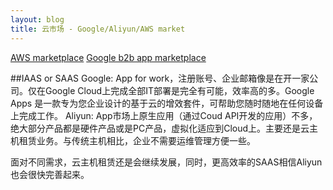 ```yaml
---
layout: blog
title: 云市场 - Google/Aliyun/AWS market
---
```

[AWS marketplace](https://aws.amazon.com/marketplace/)
[Google b2b app marketplace](https://apps.google.com/marketplace/u/0/?pann=gam)




##IAAS or SAAS
Google: 
App for work，注册账号、企业邮箱像是在开一家公司。仅在Google Cloud上完成全部IT部署是完全有可能，效率高的多。Google Apps 是一款专为您企业设计的基于云的增效套件，可帮助您随时随地在任何设备上完成工作。
Aliyun:
App市场上原生应用（通过Coud API开发的应用）不多，绝大部分产品都是硬件产品或是PC产品，虚拟化适应到Cloud上。主要还是云主机租赁业务。与传统主机相比，企业不需要运维管理方便一些。

面对不同需求，云主机租赁还是会继续发展，同时，更高效率的SAAS相信Aliyun也会很快完善起来。
